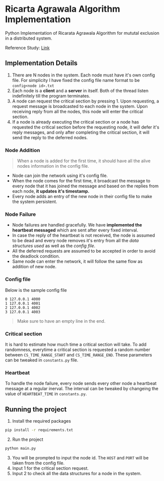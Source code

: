 # Ricarta Agrawala Algorithm Implementation

Python Implementation of Ricarata Agrawala Algorithm for mututal exclusion in a distributed system.

Reference Study: [Link](https://www.cs.ucf.edu/courses/cop6614/fall2005/Ricart-Agrawala.pdf)

## Implementation Details

1. There are N nodes in the system. Each node must have it's own config file. For simplicity I have fixed the config file name format to be `config<node id>.txt`
2. Each node is a **client** and a **server** in itself. Both of the thread listen indefinitely till the program terminates.
3. A node can request the critical section by pressing 1. Upon requesting, a request message is broadcasted to each node in the system. Upon receiving reply from all the nodes, this node will enter the critical section.
4. If a node is already executing the critical section or a node has requested the critical section before the requesting node, it will defer it's reply messages, and only after completing the critical section, it will send the reply to the deferred nodes.

### Node Addition

> When a node is added for the first time, it should have all the alive nodes information in the config file.

- Node can join the network using it's config file.
- When the node comes for the first time, it broadcast the message to every node that it has joined the message and based on the replies from each node, **it updates it's timestamp.**
- Every node adds an entry of the new node in their config file to make the system persistent.

### Node Failure

- Node failures are handled gracefully. We have **implemented the heartbeat messaged** which are sent after every fixed interval.
- In case the reply of the heartbeat is not received, the node is assumed to be dead and every node removes it's entry from all the _data structures used_ as well as the _config file_.
- All the deferred requests are assumed to be accepted in order to avoid the deadlock condition.
- Same node can enter the network, it will follow the same flow as addition of new node.

### Config file

Below is the sample config file

```
0 127.0.0.1 4000
1 127.0.0.1 4001
2 127.0.0.1 4002
3 127.0.0.1 4003

```

> Make sure to have an empty line in the end.

### Critical section

It is hard to estimate how much time a critical section will take. To add randomness, everytime a critical section is requested a random number between `CS_TIME_RANGE_START` and `CS_TIME_RANGE_END`. These parameters can be tweaked in `constants.py` file.

### Heartbeat

To handle the node failure, every node sends every other node a heartbeat message at a regular inerval. The interval can be tweaked by changeing the value of `HEARTBEAT_TIME` in `constants.py`.

## Running the project

1. Install the required packages

```sh
pip install -r requirements.txt
```

2. Run the project

```sh
python main.py
```

3. You will be prompted to input the node id. The `HOST` and `PORT` will be taken from the config file.
4. Input 1 for the critical section request.
5. Input 2 to check all the data structures for a node in the system.
